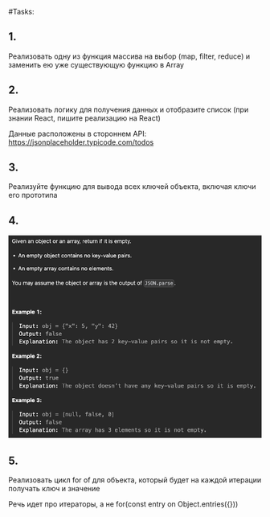 #Tasks:

## 1.
Реализовать одну из функция массива на выбор (map, filter, reduce) и заменить ею уже существующую функцию в Array

## 2.
Реализовать логику для получения данных и отобразите список (при знании React, пишите реализацию на React) 

Данные расположены в стороннем API: https://jsonplaceholder.typicode.com/todos

## 3. 
Реализуйте функцию для вывода всех ключей объекта, включая ключи его прототипа

## 4.
![screenshot](./screenshot.png)

## 5.
Реализовать цикл for of для объекта, который будет на каждой итерации получать ключ и значение

Речь идет про итераторы, а не for(const entry on Object.entries({}))
